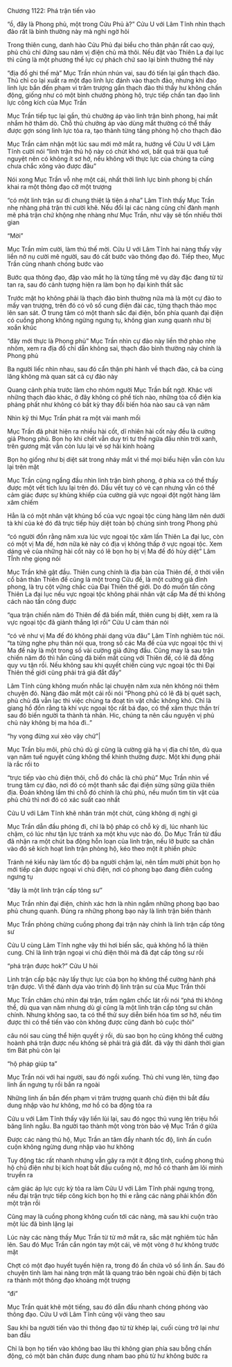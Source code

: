 




Chương 1122: Phá trận tiến vào


“ồ, đây là Phong phủ, một trong Cửu Phủ à?” Cửu U với Lâm Tĩnh nhìn thạch đảo rất là bình thường này mà nghi ngờ hỏi

Trong thiên cung, danh hào Cửu Phủ đại biểu cho thân phận rất cao quý, phủ chủ chỉ đứng sau năm vị điện chủ mà thôi. Nếu đặt vào Thiên La đại lục thì cũng là một phương thế lực cự phách chứ sao lại bình thường thế này

“địa đồ ghi thế mà” Mục Trần nhún nhún vai, sau đó tiến lại gần thạch đảo. Thủ chỉ co lại xuất ra một đạo linh lực đánh vào thạch đảo, nhưng khi đạo linh lực bắn đến phạm vi trăm trượng gần thạch đảo thì thấy hư không chấn động, giống như có một bình chướng phòng hộ, trực tiếp chấn tan đạo linh lực công kích của Mục Trần

Mục Trần tiếp tục lại gần, thủ chưởng áp vào linh trận bình phong, hai mắt nhắm hờ thăm dò. Chỗ thủ chưởng áp vào dùng mắt thường có thể thấy được gợn sóng linh lực tỏa ra, tạo thành từng tầng phòng hộ cho thạch đảo

Mục Trần cảm nhận một lúc sau mới mở mắt ra, hướng về Cửu U với Lâm Tĩnh cười nói “linh trận thủ hộ này có chút khó xơi, bất quá trải qua tuế nguyệt nên có không ít sơ hở, nếu không với thực lực của chúng ta cũng chưa chắc xông vào được đâu”

Nói xong Mục Trần vỗ nhẹ một cái, nhất thời linh lực bình phong bị chấn khai ra một thông đạo cỡ một trượng

“có một linh trận sư đi chung thiệt là tiện á nha” Lâm Tĩnh thấy Mục Trần nhẹ nhàng phá trận thì cười khẽ. Nếu đổi lại các nàng cũng chỉ đành mạnh mẽ phá trận chứ khộng nhẹ nhàng như Mục Trần, như vậy sẽ tốn nhiều thời gian

“Mời”

Mục Trần mỉm cười, làm thủ thế mời. Cửu U với Lâm Tĩnh hai nàng thấy vậy liền nở nụ cười mê người, sau đó cất bước vào thông đạo đó. Tiếp theo, Mục Trần cũng nhanh chóng bước vào

Bước qua thông đạo, đập vào mắt họ là từng tầng mê vụ dày đặc đang từ từ tan ra, sau đó cảnh tượng hiện ra làm bọn họ đại kinh thất sắc

Trước mặt họ không phải là thạch đảo bình thường nữa mà là một cự đảo to mấy vạn trượng, trên đó có vô số cung điện đài các, từng thạch thảo mọc lên san sát. Ở trung tâm có một thanh sắc đại điện, bốn phía quanh đại điện có cuồng phong không ngừng ngưng tụ, không gian xung quanh như bị xoắn khúc

“đây mới thực là Phong phủ” Mục Trần nhìn cự đảo này liền thở phào nhẹ nhõm, xem ra địa đồ chỉ dẫn không sai, thạch đảo bình thường này chính là Phong phủ

Ba người liếc nhìn nhau, sau đó cẩn thận phi hành về thạch đào, cả ba cùng lăng không mà quan sát cả cự đảo này

Quang cảnh phía trước làm cho nhóm người Mục Trần bất ngờ. Khác với những thạch đảo khác, ở đây không có phế tích nào, những tòa cổ điện kia phảng phất như không có bất kỳ thay đổi biến hóa nào sau cả vạn năm

Nhìn kỹ thì Mục Trần phát ra một vài manh mối

Mục Trần đã phát hiện ra nhiều hài cốt, dĩ nhiên hài cốt này đều là cường giả Phong phủ. Bọn họ khi chết vẫn duy trì tư thế ngửa đầu nhìn trời xanh, trên gương mặt vẫn còn lưu lại vẻ sợ hãi kinh hoàng

Bọn họ giống như bị diệt sát trong nháy mắt vì thế mọi biểu hiện vẫn còn lưu lại trên mặt

Mục Trần cũng ngẩng đầu nhìn linh trận bình phong, ở phía xa có thể thấy được một vết tích lưu lại trên đó. Dấu vết tuy có vẻ cạn nhưng vẫn có thể cảm giác được sự khủng khiếp của cường giả vực ngoại đột ngột hàng lâm xâm chiếm

Hẳn là có một nhân vật khủng bố của vực ngoại tộc cùng hàng lâm nên dưới tà khí của kẻ đó đã trực tiếp hủy diệt toàn bộ chúng sinh trong Phong phủ

“có người đồn rằng năm xưa lúc vực ngoại tộc xâm lấn Thiên La đại lục, còn có một vị Ma đế, hơn nữa kẻ này có địa vị không thấp ở vực ngoại tộc. Xem dáng vẻ của những hài cốt này có lẽ bọn họ bị vị Ma đế đó hủy diệt” Lâm TĨnh nhẹ giọng nói

Mục Trần khẽ gật đầu. Thiên cung chính là địa bàn của Thiên đế, ở thời viễn cổ bản thân Thiên đế cũng là một trong Cửu đế, là một cường giả đỉnh phong, là trụ cột vững chắc của Đại Thiên thế giới. Do đó muốn tấn công Thiên La đại lục nếu vực ngoại tộc không phái nhân vật cấp Ma đế thì không cách nào tấn công được

“qua trận chiến năm đó Thiên đế đã biến mất, thiên cung bị diệt, xem ra là vực ngoại tộc đã giành thắng lợi rồi” Cửu U cảm thán nói

“có vẻ như vị Ma đế đó không phải dạng vừa đâu” Lâm Tĩnh nghiêm túc nói. “ta từng nghe phụ thân nói qua, trong số các Ma đế của vực ngoại tộc thì vị Ma đế này là một trong số vài cường giả đứng đầu. Cũng may là sau trận chiến năm đó thì hắn cũng đã biến mất cùng với Thiên đế, có lẽ đã đồng quy vu tận rồi. Nếu không sau khi quyết chiến cùng vực ngoại tộc thì Đại Thiên thế giới cũng phải trả giá đắt đấy”

Lâm Tĩnh cũng không muốn nhắc lại chuyện năm xưa nên không nói thêm chuyện đó. Nàng đảo mắt một cái rồi nói “Phong phủ có lẽ đã bị quét sạch, phủ chủ đã vẫn lạc thì việc chúng ta đoạt tín vật chắc không khó. Chỉ là giang hồ đồn rằng tà khí vực ngoại tộc rất bá đạo, có thể xâm thực thần trí sau đó biến người ta thành tà nhân. Hic, chúng ta nên cầu nguyện vị phủ chủ này không bị ma hóa đi..”

“hy vọng đừng xui xẻo vậy chứ”|

Mục Trần bĩu môi, phủ chủ dù gì cũng là cường giả hạ vị địa chí tôn, dù qua vạn năm tuế nguyệt cũng không thể khinh thường được. Một khi đụng phải là rắc rối to

“trực tiếp vào chủ điện thôi, chỗ đó chắc là chủ phủ” Mục Trần nhìn về trung tâm cự đảo, nơi đó có một thanh sắc đại điện sừng sững giữa thiên địa. Đoán không lầm thì chỗ đó chính là chủ phủ, nếu muốn tìm tín vật của phủ chủ thì nơi đó có xác suất cao nhất

Cửu U với Lâm Tĩnh khẽ nhăn trán một chút, cũng không dị nghị gì

Mục Trần dẫn đầu phóng đi, chỉ là bộ pháp có chỗ kỳ dị, lúc nhanh lúc chậm, có lúc như tận lực tránh xa một khu vực nào đó. Do Mục Trần từ đầu đã nhận ra một chút ba động hỗn loạn của linh trận, nếu lỡ bước sa chân vào đó sẽ kích hoạt linh trận phòng hộ, kéo theo một ít phiền phức

Tránh né kiểu này làm tốc độ ba người chậm lại, nên tầm mười phút bọn họ mới tiếp cận được ngoại vi chủ điện, nơi có phong bạo đang điên cuồng ngưng tụ

“đây là một linh trận cấp tông sư”

Mục Trần nhìn đại điện, chính xác hơn là nhìn ngắm những phong bạo bao phủ chung quanh. Đúng ra những phong bạo này là linh trận biến thành

Mục Trần phỏng chừng cuồng phong đại trận này chính là linh trận cấp tông sư

Cửu U cùng Lâm Tĩnh nghe vậy thì hơi biến sắc, quả không hổ là thiên cung. Chỉ là linh trận ngoại vi chủ điện thôi mà đã đạt cấp tông sư rồi

“phá trận được hok?” Cửu U hỏi

Linh trận cấp bậc này lấy thực lực của bọn họ không thể cường hành phá trận được. Vì thế đành dựa vào trình độ linh trận sư của Mục Trần thôi

Mục Trần chăm chú nhìn đại trận, trầm ngâm chốc lát rồi nói “phá thì không thể, dù qua vạn năm nhưng dù gì cũng là một linh trận cấp tông sư chân chính. Nhưng không sao, ta có thể thử suy diễn biến hóa tìm sơ hở, nếu tìm được thì có thể tiến vào còn không được cũng đành bỏ cuộc thôi”

câu nói sau cùng thể hiện quyết ý rồi, dù sao bọn họ cũng không thể cường hoành phá trận được nếu không sẽ phải trả giá đắt. đã vậy thì dành thời gian tìm Bát phủ còn lại

“hộ pháp giúp ta”

Mục Trần nói với hai người, sau đó ngồi xuống. Thủ chỉ vung lên, từng đạo linh ấn ngưng tụ rồi bắn ra ngoài

Những linh ấn bắn đến phạm vi trăm trượng quanh chủ điện thì bắt đầu dung nhập vào hư không, mơ hồ có ba động tỏa ra

Cửu u với Lâm Tĩnh thấy vậy liền lùi lại, sau đó ngọc thủ vung lên triệu hồi băng linh ngẫu. Ba người tạo thành một vòng tròn bảo vệ Mục Trần ở giữa

Được các nàng thủ hộ, Mục Trần an tâm đẩy nhanh tốc độ, linh ấn cuồn cuộn không ngừng dung nhập vào hư không

Tuy động tác rất nhanh nhưng vẫn gây ra một ít động tĩnh, cuồng phong thủ hộ chủ điện như bị kích hoạt bắt đầu cuồng nộ, mơ hồ có thanh âm lôi minh truyền ra

cảm giác áp lực cực kỳ tỏa ra làm Cửu U với Lâm Tĩnh phải ngưng trọng, nếu đại trận trực tiếp công kích bọn họ thì e rằng các nàng phải khốn đốn một trận rồi

Cũng may là cuồng phong không cuốn tới các nàng, mà sau khi cuộn trào một lúc đã bình lặng lại

Lúc này các nàng thấy Mục Trần từ từ mở mắt ra, sắc mặt nghiêm túc hẳn lên. Sau đó Mục Trần cắn ngón tay một cái, vẽ một vòng ở hư không trước mặt

Chợt có một đạo huyết tuyến hiện ra, trong đó ẩn chứa vô số linh ấn. Sau đó chuyện tình làm hai nàng trợn mắt là quang tráo bên ngoài chủ điện bị tách ra thành một thông đạo khoảng một trượng

“đi”

Mục Trần quát khẽ một tiếng, sau đó dẫn đầu nhanh chóng phóng vào thông đạo. Cửu U với Lâm Tĩnh cũng vội vàng theo sau

Sau khi ba người tiến vào thì thông đạo từ từ khép lại, cuối cùng trở lại như ban đầu

Chỉ là bọn họ tiến vào không bao lâu thì không gian phía sau bỗng chấn động, có một bàn chân được dung nham bao phủ từ hư không bước ra




